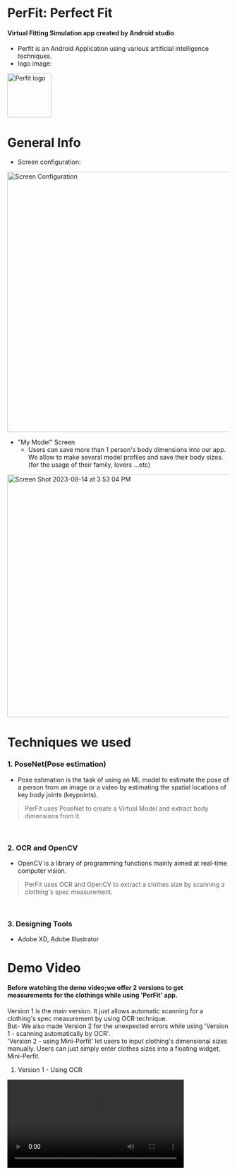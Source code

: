 PerFit: Perfect Fit
=========
#### Virtual Fitting Simulation app created by Android studio<br>
- Perfit is an Android Application using various artificial intelligence techniques.
- logo image: 
<img width="100" alt="Perfit logo" src="https://github.com/arky02/Perfit_staccc/assets/46954114/86749295-f833-4db0-9c28-c29e009a7685">

# General Info
- Screen configuration: 
<img width="590" alt="Screen Configuration" src="https://github.com/arky02/Perfit_staccc/assets/46954114/d524a419-80ad-47f9-9525-bd5296dddabc">


- "My Model" Screen
  - Users can save more than 1 person's body dimensions into our app. We allow to make several model profiles and save their body sizes.(for the usage of their family, lovers ...etc)
<img width="550" alt="Screen Shot 2023-09-14 at 3 53 04 PM" src="https://github.com/arky02/Perfit_staccc/assets/46954114/43a76bbf-bc3d-4d87-8ac9-f9c18f21cc60">
  
  
# Techniques we used
### 1. PoseNet(Pose estimation)
- Pose estimation is the task of using an ML model to estimate the pose of a person from an image or a video by estimating the spatial locations of key body joints (keypoints).

 > PerFit uses PoseNet to create a Virtual Model and extract body dimensions from it.
<br>

### 2. OCR and OpenCV
- OpenCV is a library of programming functions mainly aimed at real-time computer vision.

 > PerFit uses OCR and OpenCV to extract a clothes size by scanning a clothing's spec measurement.
<br>

### 3. Designing Tools
- Adobe XD, Adobe Illustrator

# Demo Video
#### Before watching the demo video;we offer 2 versions to get measurements for the clothings while using 'PerFit' app.<br>
Version 1 is the main version. It just allows automatic scanning for a clothing's spec measurement by using OCR technique.<br>
But- We also made Version 2 for the unexpected errors while using 'Version 1 - scanning automatically by OCR'.<br>
'Version 2 - using Mini-Perfit' let users to input clothing's dimensional sizes manually. Users can just simply enter clothes sizes into a floating widget, Mini-Perfit.<br>

1) Version 1 - Using OCR
<video width="400" alt="Video of Version1 " src="https://github.com/arky02/Perfit_staccc/assets/46954114/fd284d41-933a-448d-a8da-2fb915f7cf0e">
<br>


2) Version 2 - Using Mini-Perfit
<video width="400" alt="Video of Version2 " src="https://github.com/arky02/Perfit_staccc/assets/46954114/d7d0e221-230c-4ddc-a7b5-f02e5ce59ff9">

   
